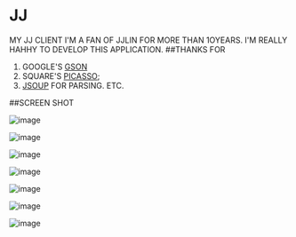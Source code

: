 # JJ
MY JJ CLIENT
I'M A FAN OF JJLIN FOR MORE THAN 1OYEARS.
I'M REALLY HAHHY TO DEVELOP THIS APPLICATION.
##THANKS FOR
1. GOOGLE'S [GSON](http://code.google.com/p/google-gson/)
2. SQUARE'S [PICASSO](https://github.com/square/picasso);
3. [JSOUP](http://jsoup.org/) FOR PARSING. ETC.


##SCREEN SHOT 


![image](https://github.com/adamin1990/JJ/raw/master/art/1.png)

![image](https://github.com/adamin1990/JJ/raw/master/art/2.png)

![image](https://github.com/adamin1990/JJ/raw/master/art/3.png)

![image](https://github.com/adamin1990/JJ/raw/master/art/4.png)

![image](https://github.com/adamin1990/JJ/raw/master/art/5.png)

![image](https://github.com/adamin1990/JJ/raw/master/art/6.png)

![image](https://github.com/adamin1990/JJ/raw/master/art/7.png)

